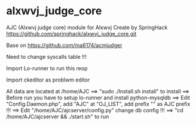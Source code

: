 # alxwvj_judge_core

AJC (Alxwvj judge core) module for Alxwvj
Create by SpringHack
https://github.com/springhack/alxwvj_judge_core.git

Base on https://github.com/ma6174/acmjudger

Need to change syscalls table !!!

Import Lo-runner to run this reop

Import ckeditor as problwm editor

All data are located at /home/AJC
==> "sudo ./Install.sh install" to install
==> Before run you have to setup lo-runner and install python-mysqldb
==> Edit "Config.Daemon.php", add "AJC" at "OJ_LIST", add prefix "" as AJC prefix !!!
==> Edit "/home/AJC/ajcserver/config.py" change db config !!!
==> "cd /home/AJC/ajcserver && ./start.sh" to run
